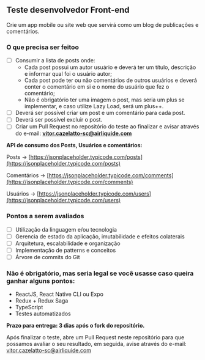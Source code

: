 ## Teste desenvolvedor Front-end

Crie um app mobile ou site web que servirá como um blog de publicações e comentários.

### O que precisa ser feitoo

- [ ]  Consumir a lista de posts onde:
    - Cada post possui um autor usuário e deverá ter um título, descrição e informar qual foi o usuário autor;
    - Cada post pode ter ou não comentários de outros usuários e deverá conter o comentário em si e o nome do usuário que fez o comentário;
    - Não é obrigatório ter uma imagem o post, mas seria um plus se implementar, e caso utilize Lazy Load, será um plus++.
- [ ]  Deverá ser possível criar um post e um comentário para cada post.
- [ ]  Deverá ser possível excluir o post.
- [ ]  Criar um Pull Request no repositório do teste ao finalizar e avisar através do e-mail: **vitor.cazelatto-sc@airliquide.com**

**API de consumo dos Posts, Usuários e comentários:**

Posts → [https://jsonplaceholder.typicode.com/posts](https://jsonplaceholder.typicode.com/posts)

Comentários → [https://jsonplaceholder.typicode.com/comments](https://jsonplaceholder.typicode.com/comments)

Usuários → [https://jsonplaceholder.typicode.com/users](https://jsonplaceholder.typicode.com/users)

### Pontos a serem avaliados

- [ ]  Utilização da linguagem e/ou tecnologia
- [ ]  Gerencia de estado da aplicação, imutabilidade e efeitos colaterais
- [ ]  Arquitetura, escalabilidade e organização
- [ ]  Implementação de patterns e conceitos
- [ ]  Árvore de commits do Git

### Não é obrigatório, mas seria legal se você usasse caso queira ganhar alguns pontos:

- ReactJS, React Native CLI ou Expo
- Redux + Redux Saga
- TypeScript
- Testes automatizados

**Prazo para entrega: 3 dias após o fork do repositório.**

Após finalizar o teste, abre um Pull Request neste repositório para que possamos avaliar o seu resultado, em seguida, avise através do e-mail: [vitor.cazelatto-sc@airliquide.com](mailto:vitor.cazelatto-sc@airliquide.com)
